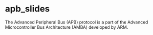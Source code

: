 # apb_slides
The Advanced Peripheral Bus (APB) protocol is a part of the Advanced Microcontroller Bus Architecture (AMBA) developed by ARM. 
